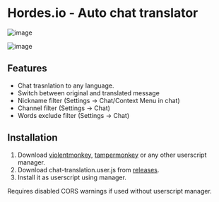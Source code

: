 # Hordes.io - Auto chat translator

![image](https://github.com/user-attachments/assets/bcbe26c2-5458-4829-beec-df98235b89d3)

![image](https://github.com/user-attachments/assets/daa3fd31-8eb7-4ca2-a5b8-d3680fd6595a)

## Features

- Chat trasnlation to any language.
- Switch between original and translated message
- Nickname filter (Settings -> Chat/Context Menu in chat)
- Channel filter (Settings -> Chat)
- Words exclude filter (Settings -> Chat)

## Installation

1. Download [violentmonkey](https://violentmonkey.github.io/), [tampermonkey](https://www.tampermonkey.net/) or any other userscript manager.
2. Download chat-translation.user.js from [releases](https://github.com/Shturmovicc/hordes-chat-translate/releases).
3. Install it as userscript using manager.

Requires disabled CORS warnings if used without userscript manager.
